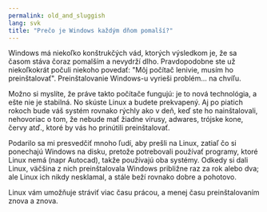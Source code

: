 ```yaml
---
permalink: old_and_sluggish
lang: svk
title: "Prečo je Windows každým dňom pomalší?"
---
```


Windows má niekoľko konštrukčých vád, ktorých výsledkom je, že sa časom stáva čoraz pomalším a nevydrží dlho. Pravdopodobne ste už niekoľkokrát počuli niekoho povedať: "Môj počítač lenivie, musím ho preinštalovať". Preinštalovanie Windows-u vyrieši problém... na chvíľu.

Možno si myslíte, že práve takto počítače fungujú: je to nová technológia, a ešte nie je stabilná. No skúste  Linux a budete prekvapený. Aj po piatich rokoch bude váš systém rovnako rýchly ako v deň, keď ste ho nainštalovali, nehovoriac o tom, že nebude mať žiadne vírusy, adwares, trójske kone, červy atď., ktoré by vás ho prinútili preinštalovať.

Podarilo sa mi presvedčiť mnoho ľudí, aby prešli na Linux, zatiaľ čo si ponechajú Windows na disku, pretože potrebovali používať programy, ktoré Linux nemá (napr Autocad), takže používajú oba systémy. Odkedy si dali Linux, väčšina z nich preinštalovala Windows približne raz za rok alebo dva; ale Linux ich nikdy nesklamal, a stále beží rovnako dobre a pohotovo.

Linux vám umožňuje stráviť viac času prácou, a menej času preinštalovaním znova a znova.




